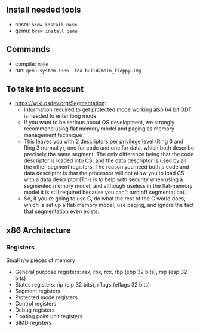 ## Install needed tools
- nasm: `brew install nasm`
- qemu: `brew install qemu`

## Commands
- compile: `make`
- run: `qemu-system-i386 -fda build/main_floppy.img`

## To take into account
- https://wiki.osdev.org/Segmentation: 
   - Information required to get protected mode working also 64 bit GDT is needed to enter long mode
   - If you want to be serious about OS development, we strongly recommend using flat memory model and paging as memory management technique
   - This leaves you with 2 descriptors per privilege level (Ring 0 and Ring 3 normally), one for code and one for data, which both describe precisely the same segment. The only difference being that the code descriptor is loaded into CS, and the data descriptor is used by all the other segment registers. The reason you need both a code and data descriptor is that the processor will not allow you to load CS with a data descriptor (This is to help with security when using a segmented memory model, and although useless in the flat-memory model it is still required because you can't turn off segmentation).
   - So, if you're going to use C, do what the rest of the C world does, which is set up a flat-memory model, use paging, and ignore the fact that segmentation even exists.

## x86 Architecture
### Registers
Small r/w pieces of memory
- General purpose registers: rax, rbx, rcx, rbp (ebp 32 bits), rsp (esp 32 bits)
- Status registers: rip (eip 32 bits), rflags (eflags 32 bits)
- Segment registers
- Protected mode registers
- Control registers
- Debug registers
- Floating point unit registers
- SIMD registers
